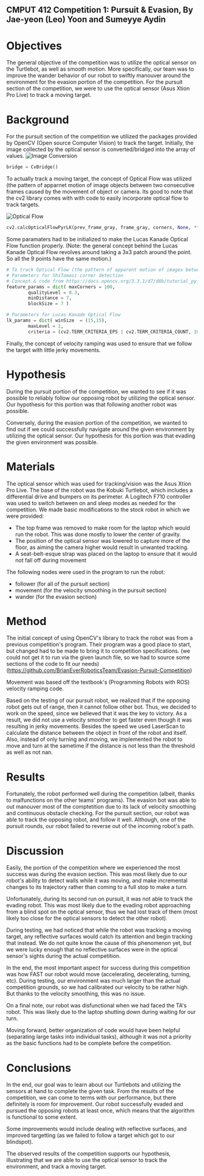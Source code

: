 ## CMPUT 412 Competition 1: Pursuit & Evasion, By Jae-yeon (Leo) Yoon and Sumeyye Aydin ##

Objectives
==========

The general objective of the competition was to utilize the optical sensor on the Turtlebot, as well as smooth motion. More specifically, our team was to improve the wander behavior of our robot to swiftly manouver around the environment for the evasion portion of the competition. For the pursuit section of the competition, we were to use the optical sensor (Asus Xtion Pro Live) to track a moving target.


Background
==========
For the pursuit section of the competition we utilized the packages provided by OpenCV (Open source Computer Vision) to track the target.
Initially, the image collected by the optical sensor is converted/bridged into the array of values.
![Image Conversion](http://wiki.ros.org/cv_bridge/Tutorials/ConvertingBetweenROSImagesAndOpenCVImagesPython?action=AttachFile&do=get&target=cvbridge3.png)  

```python 
bridge = CvBridge() 
```

To actually track a moving target, the concept of Optical Flow was utilized (the pattern of apparnet motion of image objects between two consecutive frames caused by the movement of object or camera. Its good to note that the cv2 library comes with with code to easily incorporate optical flow to track targets.

![Optical Flow](https://docs.opencv.org/3.3.1/optical_flow_basic1.jpg) 

```python
cv2.calcOpticalFlowPyrLK(prev_frame_gray, frame_gray, corners, None, **lk_params)
```

Some paramaters had to be initialized to make the Lucas Kanade Optical Flow function properly.
(Note: the general concept behind the Lucas Kanade Optical Flow revolves around taking a 3x3 patch around the point. So all the 9 points have the same motion.)

```python
# To track Optical Flow (the pattern of apparent motion of images between two consecutive frames)
# Parameters for ShiTomasi corner detection
# Concept & code from https://docs.opencv.org/3.3.1/d7/d8b/tutorial_py_lucas_kanade.html
feature_params = dict( maxCorners = 100,
        qualityLevel = 0.3,
        minDistance = 7,
        blockSize = 7 )

# Parameters for Lucas Kanade Optical Flow
lk_params = dict( winSize  = (15,15),
        maxLevel = 2,
        criteria = (cv2.TERM_CRITERIA_EPS | cv2.TERM_CRITERIA_COUNT, 10, 0.03))
```

Finally, the concept of velocity ramping was used to ensure that we follow the target with little jerky movements.

Hypothesis
==========

During the pursuit portion of the competition, we wanted to see if it was possible to reliably follow our opposing robot by utilizing the optical sensor. Our hypothesis for this portion was that following another robot was possible.

Conversely, during the evasion portion of the competition, we wanted to find out if we could successfully navigate around the given environment by utilizing the optical sensor. Our hypothesis for this portion was that evading the given environment was possible.

Materials
=========
The optical sensor which was used for tracking/vision was the Asus Xtion Pro Live.
The base of the robot was the Kobuki Turtlebot, which includes a differential drive and bumpers on its perimeter.
A Logitech F710 controller was used to switch between on and sleep modes as needed for the competition.
We made basic modifications to the stock robot in which we were provided:
  * The top frame was removed to make room for the laptop which would run the robot. This was done mostly to lower the center of gravity.
  * The position of the optical sensor was lowered to capture more of the floor, as aiming the camera higher would result in unwanted tracking.
  * A seat-belt-esque strap was placed on the laptop to ensure that it would not fall off during movement
  
The following nodes were used in the program to run the robot:
* follower (for all of the pursuit section)
* movement (for the velocity smoothing in the pursuit section)
* wander (for the evasion section) 
  
 Method
 ======
 
 The initial concept of using OpenCV's library to track the robot was from a previous competition's program. Their program was a good place to start, but changed had to be made to bring it to competition specifications. (we could not get it to run via the given launch file, so we had to source some sections of the code to fit our needs) (https://github.com/BrianEverRoboticsTeam/Evasion-Pursuit-Competition)
 
 Movement was based off the textbook's (Programming Robots with ROS) velocity ramping code.

 Based on the testing of our pursuit robot, we realized that if the opposing robot gets out of range, then it cannot follow other bot. Thus, we decided to work on the speed, since we believed that it was the key to victory.
As a result, we did not use a velocity smoother to get faster even though it was resulting in jerky movements. 
Besides the speed we used LaserScan to calculate the distance between the object in front of the robot and itself. Also, instead of only turning and moving, we implemented the robot to move and turn at the sametime if the distance is not less than the threshold as well as not nan. 
 
 Results
 =======
 
 Fortunately, the robot performed well during the competition (albeit, thanks to malfunctions on the other teams' programs). The evasion bot was able to out manouver most of the comptetition due to its lack of velocity smoothing and continuous obstacle checking. For the pursuit section, our robot was able to track the opposing robot, and follow it well. Although, one of the pursuit rounds, our robot failed to reverse out of the incoming robot's path.
 
Discussion
==========
Easily, the portion of the competition where we experienced the most success was during the evasion section. This was most likely due to our robot's ability to detect walls while it was moving, and make incremental changes to its trajectory rather than coming to a full stop to make a turn.

Unfortunately, during its second run on pursuit, it was not able to track the evading robot. This was most likely due to the evading robot approaching from a blind spot on the optical sensor, thus we had lost track of them (most likely too close for the optical sensors to detect the other robot).

During testing, we had noticed that while the robot was tracking a moving target, any reflective surfaces would catch its attention and begin tracking that instead. We do not quite know the cause of this phenomenon yet, but we were lucky enough that no reflective surfaces were in the optical sensor's sights during the actual competition.

In the end, the most important aspect for success during this competition was how FAST our robot would move (accelerating, decelerating, turning, etc). During testing, our environment was much larger than the actual competition grounds, so we had calibrated our velocity to be rather high. But thanks to the velocity smoothing, this was no issue.

On a final note, our robot was disfunctional when we had faced the TA's robot. This was likely due to the laptop shutting down during waiting for our turn.

Moving forward, better organization of code would have been helpful (separating large tasks into individual tasks), although it was not a priority as the basic functions had to be complete before the competition.

Conclusions
============
In the end, our goal was to learn about our Turtlebots and utilizing the sensors at hand to complete the given task. From the results of the competition, we can come to terms with our performance, but there definitely is room for improvement. Our robot successfully evaded and pursued the opposing robots at least once, which means that the algorithm is functional to some extent.

Some improvements would include dealing with reflective surfaces, and improved targetting (as we failed to follow a target which got to our blindspot).

The observed results of the competition supports our hypothesis, illustrating that we are able to use the optical sensor to track the environment, and track a moving target.
